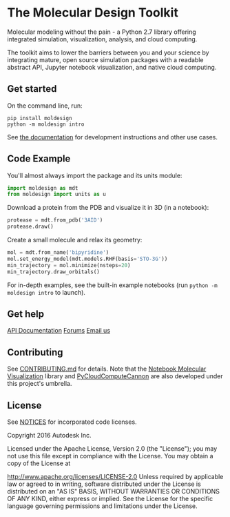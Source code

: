 # The Molecular Design Toolkit

Molecular modeling without the pain - a Python 2.7 library offering integrated simulation, visualization, analysis, and cloud computing. 

The toolkit aims to lower the barriers between you and your science by integrating mature, open source simulation packages with a readable abstract API, Jupyter notebook visualization, and native cloud computing.

## Get started
On the command line, run:
```shell
pip install moldesign
python -m moldesign intro
```

See [the documentation](docs/install.rst) for development instructions and other use cases.

## Code Example

You'll almost always import the package and its units module:
```python
import moldesign as mdt
from moldesign import units as u
```

Download a protein from the PDB and visualize it in 3D (in a notebook):
```python
protease = mdt.from_pdb('3AID')
protease.draw()
```

Create a small molecule and relax its geometry:
```python
mol = mdt.from_name('bipyridine')
mol.set_energy_model(mdt.models.RHF(basis='STO-3G'))
min_trajectory = mol.minimize(nsteps=20)
min_trajectory.draw_orbitals()
```

For in-depth examples, see the built-in example notebooks (run `python -m moldesign intro` to launch).


## Get help

[API Documentation](https://https://autodesk.github.io/molecular-design-toolkit)
[Forums](https://forum.bionano.autodesk.com/c/Molecular-Design-Toolkit)
[Email us](mailto:moleculardesigntoolkit@autodesk.com)



## Contributing

See [CONTRIBUTING.md](CONTRIBUTING.md) for details. Note that the [Notebook Molecular Visualization](https://github.com/autodesk/notebook-molecular-design) library and [PyCloudComputeCannon](https://github.com/autodesk/py-cloud-compute-cannon) are also developed under this project's umbrella.

## License

See [NOTICES](NOTICES) for incorporated code licenses.

Copyright 2016 Autodesk Inc.

Licensed under the Apache License, Version 2.0 (the "License"); you may not use this file except in compliance with the License. You may obtain a copy of the License at

http://www.apache.org/licenses/LICENSE-2.0
Unless required by applicable law or agreed to in writing, software distributed under the License is distributed on an "AS IS" BASIS, WITHOUT WARRANTIES OR CONDITIONS OF ANY KIND, either express or implied. See the License for the specific language governing permissions and limitations under the License.